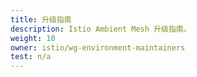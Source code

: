 ```yaml
---
title: 升级指南
description: Istio Ambient Mesh 升级指南。
weight: 10
owner: istio/wg-environment-maintainers
test: n/a
---
```

